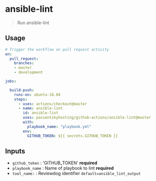 # ansible-lint

> Run ansible-lint

## Usage

```yaml
# Trigger the workflow on pull request activity
on:
  pull_request:
    branches:
    - master
    - development

jobs:

  build-push:
    runs-on: ubuntu-18.04
    steps:
      - uses: actions/checkout@master
      - name: ansible-lint
        id: ansible-lint
        uses: pasientskyhosting/github-actions/ansible-lint@master
        with:
          playbook_name: "playbook.yml"
        env:
          GITHUB_TOKEN: ${{ secrets.GITHUB_TOKEN }}
```

## Inputs

- `github_token` : 'GITHUB_TOKEN' **required**
- `playbook_name` : Name of playbook to lint **required**
- `tool_name:` : Reviewdog identifier `default=ansible_lint_output`
